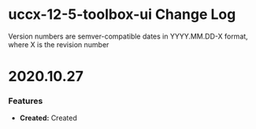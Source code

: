 # uccx-12-5-toolbox-ui Change Log

Version numbers are semver-compatible dates in YYYY.MM.DD-X format,
where X is the revision number


# 2020.10.27

### Features
* **Created:** Created